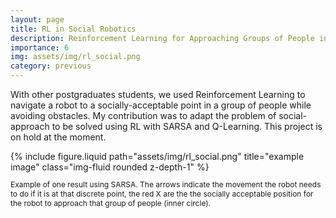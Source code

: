 ```yaml
---
layout: page
title: RL in Social Robotics
description: Reinforcement Learning for Approaching Groups of People in a Socially Acceptable Manner.
importance: 6
img: assets/img/rl_social.png
category: previous
---
```


With other postgraduates students, we used Reinforcement Learning to navigate a robot to a socially-acceptable point in a group of people while avoiding obstacles. My contribution was to adapt the problem of social-approach to be solved using RL with SARSA and Q-Learning. This project is on hold at the moment.

<div class="row justify-content-sm-center">
  <div class="col-sm-8 mt-3 mt-md-0">
    {% include figure.liquid path="assets/img/rl_social.png" title="example image" class="img-fluid rounded z-depth-1" %}
  </div>
  <p style="font-size: 12px;" class="text-center"> Example of one result using SARSA. The arrows indicate the movement the robot needs to do if it is at that discrete point, the red X are the the socially acceptable position for the robot to approach that group of people (inner circle). 
</p>
</div>

